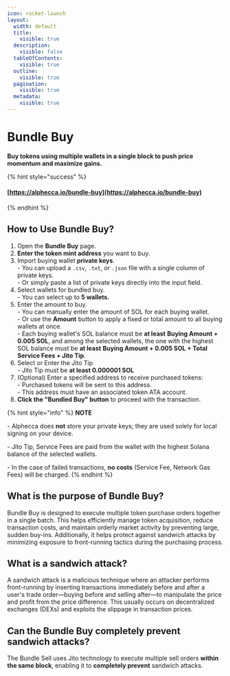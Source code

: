 ```yaml
---
icon: rocket-launch
layout:
  width: default
  title:
    visible: true
  description:
    visible: false
  tableOfContents:
    visible: true
  outline:
    visible: true
  pagination:
    visible: true
  metadata:
    visible: true
---
```


# Bundle Buy

**Buy tokens using multiple wallets in a single block to push price momentum and maximize gains.**

{% hint style="success" %}
#### [https://alphecca.io/bundle-buy](https://alphecca.io/bundle-buy)
{% endhint %}

## How to Use Bundle Buy?&#x20;

1. Open the **Bundle Buy** page.
2. **Enter the token mint address** you want to buy.
3. Import buying wallet **private keys**.\
   \- You can upload a `.csv`, `.txt`, or `.json` file with a single column of private keys.\
   \- Or simply paste a list of private keys directly into the input field.
4. Select wallets for bundled buy.\
   \- You can select up to **5 wallets.**
5. Enter the amount to buy.\
   \- You can manually enter the amount of SOL for each buying wallet.\
   \- Or use the **Amount** button to apply a fixed or total amount to all buying wallets at once.\
   \- Each buying wallet's SOL balance must be **at least** **Buying Amount + 0.005 SOL**, and among the selected wallets, the one with the highest SOL balance must be **at least** **Buying Amount + 0.005 SOL + Total Service Fees + Jito Tip**.
6. Select or Enter the Jito Tip\
   \- Jito Tip must be **at least 0.000001 SOL**
7. (Optional) Enter a specified address to receive purchased tokens:\
   \- Purchased tokens will be sent to this address.\
   \- This address must have an associated token ATA account.
8. **Click the "Bundled Buy" button** to proceed with the transaction.

{% hint style="info" %}
**NOTE**

\- Alphecca does **not** store your private keys; they are used solely for local signing on your device.

\- Jito Tip, Service Fees are paid from the wallet with the highest Solana balance of the selected wallets.

\- In the case of failed transactions, **no costs** (Service Fee, Network Gas Fees) will be charged.
{% endhint %}

## What is the purpose of Bundle Buy?

Bundle Buy is designed to execute multiple token purchase orders together in a single batch. This helps efficiently manage token acquisition, reduce transaction costs, and maintain orderly market activity by preventing large, sudden buy-ins. Additionally, it helps protect against sandwich attacks by minimizing exposure to front-running tactics during the purchasing process.

## What is a sandwich attack?

A sandwich attack is a malicious technique where an attacker performs front-running by inserting transactions immediately before and after a user's trade order—buying before and selling after—to manipulate the price and profit from the price difference. This usually occurs on decentralized exchanges (DEXs) and exploits the slippage in transaction prices.

## Can the Bundle Buy completely prevent sandwich attacks?

The Bundle Sell uses Jito technology to execute multiple sell orders **within the same block**, enabling it to **completely prevent** sandwich attacks.
